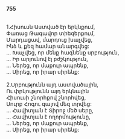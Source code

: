 **755**

\
1.Հիսուսն Աստված էր երկնքում,\
Փառաց Թագավոր տիեզերքում,\
Մարդացավ, մարդուց խաչվեց,\
Ինձ և քեզ համար անարգվեց:\
 ... Խաչվեց, որ մենք հագնենք սրբություն,\
 ... Իր արյունով էլ բժշկություն,\
 ... Ներեց, որ մաքուր ապրենք,\
 ... Սիրեց, որ իրար սիրենք:\
\
2.Սրբությունն այդ աստվածային,\
Ու փրկությունն այդ երկնային\
Հիսուսի շնորհքով շնորհվեց,\
Սուրբ Հոգու գալով մեզ տրվեց:\
 ... Հավիտյան է Տիրոջ մեծ սերը,\
 ... Հավիտյան է ողորմությունը,\
 ... Ներեց, որ մաքուր ապրենք,\
 ... Սիրեց, որ իրար սիրենք:
